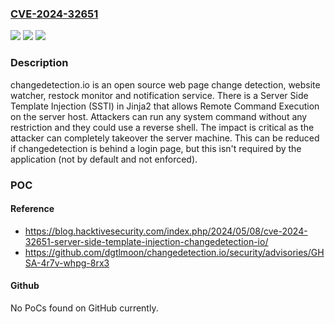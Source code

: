 ### [CVE-2024-32651](https://cve.mitre.org/cgi-bin/cvename.cgi?name=CVE-2024-32651)
![](https://img.shields.io/static/v1?label=Product&message=changedetection.io&color=blue)
![](https://img.shields.io/static/v1?label=Version&message=%3D%20%3C%3D%200.45.20%20&color=brighgreen)
![](https://img.shields.io/static/v1?label=Vulnerability&message=CWE-1336%3A%20Improper%20Neutralization%20of%20Special%20Elements%20Used%20in%20a%20Template%20Engine&color=brighgreen)

### Description

changedetection.io is an open source web page change detection, website watcher, restock monitor and notification service. There is a Server Side Template Injection (SSTI) in Jinja2 that allows Remote Command Execution on the server host. Attackers can run any system command without any restriction and they could use a reverse shell. The impact is critical as the attacker can completely takeover the server machine. This can be reduced if changedetection is behind a login page, but this isn't required by the application (not by default and not enforced).

### POC

#### Reference
- https://blog.hacktivesecurity.com/index.php/2024/05/08/cve-2024-32651-server-side-template-injection-changedetection-io/
- https://github.com/dgtlmoon/changedetection.io/security/advisories/GHSA-4r7v-whpg-8rx3

#### Github
No PoCs found on GitHub currently.

